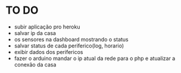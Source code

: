 # TO DO #
* subir aplicação pro heroku
* salvar ip da casa
* os sensores na dashboard mostrando o status
* salvar status de cada periferico(log, horario)
* exibir dados dos perifericos
* fazer o arduino mandar o ip atual da rede para o php e atualizar a conexão da casa